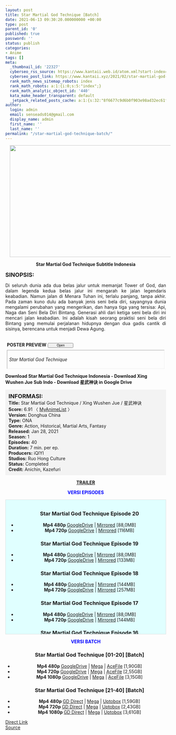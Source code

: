 ```yaml
---
layout: post
title: Star Martial God Technique [Batch]
date: 2021-06-13 09:30:20.000000000 +00:00
type: post
parent_id: '0'
published: true
password: ''
status: publish
categories:
- Anime
tags: []
meta:
  _thumbnail_id: '22327'
  cyberseo_rss_source: https://www.kantaii.web.id/atom.xml?start-index=1&max-results=150
  cyberseo_post_link: https://www.kantaii.xyz/2021/02/star-martial-god-technique.html
  rank_math_news_sitemap_robots: index
  rank_math_robots: a:1:{i:0;s:5:"index";}
  rank_math_analytic_object_id: '440'
  kata_make_header_transparent: default
  _jetpack_related_posts_cache: a:1:{s:32:"8f6677c9d6b0f903e98ad32ec61f8deb";a:2:{s:7:"expires";i:1650283734;s:7:"payload";a:0:{}}}
author:
  login: admin
  email: senseads014@gmail.com
  display_name: admin
  first_name: ''
  last_name: ''
permalink: "/star-martial-god-technique-batch/"
---
```

<div class="separator" style="clear: both; text-align: center;"><a href="https://1.bp.blogspot.com/-fKWxudAokQo/YCMdOX99p4I/AAAAAAAADyg/EfJTy2qh1Fo8cKlok3W3b3skeapL6zeOACLcBGAsYHQ/s750/Star%2BMartial%2BGod%2BTechnique%2Bc.jpg" style="margin-left: 1em; margin-right: 1em;"><img border="0" data-original-height="410" data-original-width="750" height="350" src="{{ site.baseurl }}/assets/2021/06/Star%2BMartial%2BGod%2BTechnique%2Bc.jpg" width="640" /></a></div>
<p>
<div style="text-align: center;"><b>Star Martial God Technique Subtitle Indonesia</b></p>
</div>
<p><b><span style="font-size: large;">SINOPSIS:</span></b>
<div style="text-align: justify;">Di seluruh dunia ada dua belas jalur untuk memanjat Tower of God, dan dalam legenda kedua belas jalur ini mengarah ke jalan legendaris keabadian. Namun jalan di Menara Tuhan ini, terlalu panjang, tanpa akhir. Pada zaman kuno dulu ada banyak jenis seni bela diri, sayangnya dunia mengalami perubahan yang mengerikan, dan hanya tiga yang tersisa: Api, Naga dan Seni Bela Diri Bintang. Generasi ahli dari ketiga seni bela diri ini mencari jalan keabadian. Ini adalah kisah seorang praktisi seni bela diri Bintang yang memulai perjalanan hidupnya dengan dua gadis cantik di sisinya, berencana untuk menjadi Dewa Agung.</p>
<div style="margin: 5px;">
<div class="smallfont" style="margin-bottom: 2px;"><a name="more"></a><span style="font-weight: bold;"><br />POSTER PREVIEW</span><input onclick="if (this.parentNode.parentNode.getElementsByTagName('div')[1].getElementsByTagName('div')[0].style.display != '') { this.parentNode.parentNode.getElementsByTagName('div')[1].getElementsByTagName('div')[0].style.display = ''; this.innerText = ''; this.value = ' Close..'; } else { this.parentNode.parentNode.getElementsByTagName('div')[1].getElementsByTagName('div')[0].style.display = 'none'; this.innerText = ''; this.value = ' Clik Here'; }" style="font-size: 10px; margin: 5px; padding: 0px; width: 80px;" type="button" value="Open" /></div>
<div class="alt2" style="border: 1px inset; margin: 0px; padding: 6px;">
<div style="display: none;">
<div class="separator" style="clear: both; text-align: center;"><a href="https://1.bp.blogspot.com/-57snMGS9BbE/YCMdQumbL8I/AAAAAAAADyw/JSyZuaNpZEcZV1Pu8mKNeVDpoOC0Tj3uQCLcBGAsYHQ/s1280/Star%2BMartial%2BGod%2BTechnique%2Bg.jpg" style="margin-left: 1em; margin-right: 1em;"><img border="0" data-original-height="720" data-original-width="1280" height="360" src="{{ site.baseurl }}/assets/2021/06/Star%2BMartial%2BGod%2BTechnique%2Bg.jpg" width="640" /></a></div>
<p>
<div class="separator" style="clear: both; text-align: center;"><a href="https://1.bp.blogspot.com/-DweemjaSMwI/YCMdQL1AAMI/AAAAAAAADys/uMC5tSJWaDcCYFdi5Q3_1aMRthaprw-uQCLcBGAsYHQ/s1280/Star%2BMartial%2BGod%2BTechnique%2Bf.jpg" style="margin-left: 1em; margin-right: 1em;"><img border="0" data-original-height="720" data-original-width="1280" height="360" src="{{ site.baseurl }}/assets/2021/06/Star%2BMartial%2BGod%2BTechnique%2Bf.jpg" width="640" /></a></div>
<p>
<div class="separator" style="clear: both; text-align: center;"><a href="https://1.bp.blogspot.com/-CUPH_q9UaiY/YCMdP1dQ7WI/AAAAAAAADyo/ekKRBDBlqhEeSKKq_Jua9H5zOJrCjjWtQCLcBGAsYHQ/s1280/Star%2BMartial%2BGod%2BTechnique%2Be.jpg" style="margin-left: 1em; margin-right: 1em;"><img border="0" data-original-height="720" data-original-width="1280" height="360" src="{{ site.baseurl }}/assets/2021/06/Star%2BMartial%2BGod%2BTechnique%2Be.jpg" width="640" /></a></div>
<p>
<div class="separator" style="clear: both; text-align: center;"><a href="https://1.bp.blogspot.com/-c1IT5b1bivc/YCMdPn4Ub6I/AAAAAAAADyk/go4JUZXhl1U0gGF4MX_CdQZWI_AWD_53gCLcBGAsYHQ/s1920/Star%2BMartial%2BGod%2BTechnique%2Bd.jpg" style="margin-left: 1em; margin-right: 1em;"><img border="0" data-original-height="1080" data-original-width="1920" height="360" src="{{ site.baseurl }}/assets/2021/06/Star%2BMartial%2BGod%2BTechnique%2Bd.jpg" width="640" /></a></div>
<p>
<div class="separator" style="clear: both; text-align: center;"><a href="https://1.bp.blogspot.com/-fKWxudAokQo/YCMdOX99p4I/AAAAAAAADyg/EfJTy2qh1Fo8cKlok3W3b3skeapL6zeOACLcBGAsYHQ/s750/Star%2BMartial%2BGod%2BTechnique%2Bc.jpg" style="margin-left: 1em; margin-right: 1em;"><img border="0" data-original-height="410" data-original-width="750" height="350" src="{{ site.baseurl }}/assets/2021/06/Star%2BMartial%2BGod%2BTechnique%2Bc.jpg" width="640" /></a></div>
<p>
<div class="separator" style="clear: both; text-align: center;"><a href="https://1.bp.blogspot.com/-pnB1umBSty4/YCMdOfOx0tI/AAAAAAAADyY/kPs3UvtmfSMxrPQssnQM_DlmOrAyvfAXwCLcBGAsYHQ/s490/Star%2BMartial%2BGod%2BTechnique%2Bb.jpg" style="margin-left: 1em; margin-right: 1em;"><img border="0" data-original-height="490" data-original-width="349" height="640" src="{{ site.baseurl }}/assets/2021/06/Star%2BMartial%2BGod%2BTechnique%2Bb.jpg" width="456" /></a></div>
<p>
<div class="separator" style="clear: both; text-align: center;"><a href="https://1.bp.blogspot.com/-gXGP5B3nKV0/YCMdOSy8tFI/AAAAAAAADyc/smopfTDX9K8oJhvqPWuQ0idLQZejNTzmgCLcBGAsYHQ/s1270/Star%2BMartial%2BGod%2BTechnique%2Ba.jpg" style="margin-left: 1em; margin-right: 1em;"><img border="0" data-original-height="1270" data-original-width="909" height="640" src="{{ site.baseurl }}/assets/2021/06/Star%2BMartial%2BGod%2BTechnique%2Ba.jpg" width="458" /></a></div>
<p>
<div class="separator" style="clear: both; text-align: center;"><a href="https://1.bp.blogspot.com/-HriNv4SLvMw/YCmp9Efs5dI/AAAAAAAAD0E/ZdmOuGBIu6s4eUy53rycSaQMm9Z4UDOSACLcBGAsYHQ/s1365/Star%2BMartial%2BGod%2BTechnique%2B-%2B08.jpg" style="margin-left: 1em; margin-right: 1em;"><img border="0" data-original-height="767" data-original-width="1365" height="360" src="{{ site.baseurl }}/assets/2021/06/Star%2BMartial%2BGod%2BTechnique%2B-%2B08.jpg" width="640" /></a></div>
<p>
<div class="separator" style="clear: both; text-align: center;"><a href="https://1.bp.blogspot.com/-L8VPJunHH7s/YCmp9Pmxr7I/AAAAAAAAD0A/sFP4k7maKuUcoVFNMYShw9bs8isp3xdcgCLcBGAsYHQ/s1363/Star%2BMartial%2BGod%2BTechnique%2B-%2B10%2Ba.jpg" style="margin-left: 1em; margin-right: 1em;"><img border="0" data-original-height="767" data-original-width="1363" height="360" src="{{ site.baseurl }}/assets/2021/06/Star%2BMartial%2BGod%2BTechnique%2B-%2B10%2Ba.jpg" width="640" /></a></div>
<p>
<div class="separator" style="clear: both; text-align: center;"><a href="https://1.bp.blogspot.com/-P_WZVWGTk7M/YCmp881XW7I/AAAAAAAADz8/opDBNfSpdUAoVvtq1CJjE533YMP4a_ewwCLcBGAsYHQ/s1364/Star%2BMartial%2BGod%2BTechnique%2B-%2B10%2Bb.jpg" style="margin-left: 1em; margin-right: 1em;"><img border="0" data-original-height="767" data-original-width="1364" height="360" src="{{ site.baseurl }}/assets/2021/06/Star%2BMartial%2BGod%2BTechnique%2B-%2B10%2Bb.jpg" width="640" /></a></div>
<p></div>
<p><em>Star Martial God Technique</em></div>
</div>
</div>
<p><b>Download Star Martial God Technique Indonesia - Download Xing Wushen Jue Sub Indo - Download 星武神诀 in Google Drive</b></p>
<div style="background-color: #f3f3f3; padding: 10px; text-align: left;"><b><span style="font-size: large;">INFORMASI:</span></b><br /><b>Title:</b> Star Martial God Technique / Xing Wushen Jue / 星武神诀<br /><b>Score:</b> 6.91 〈 <a href="https://myanimelist.net/anime/47044/Xing_Wushen_Jue" target="_blank" rel="noopener">MyAnimeList</a> 〉<br /><b>Version:</b> Donghua China<br /><b>Type:</b> ONA<br /><b>Genre:</b> Action, Historical, Martial Arts, Fantasy<br /><b>Released:</b> Jan 28, 2021<br /><b>Season:</b> 1<br /><b>Episodes:</b> 40<br /><b>Duration:</b> 7 min. per ep.<br /><b>Producers:</b> iQIYI<br /><b>Studios:</b> Ruo Hong Culture<br /><b>Status:</b> Completed<br /><b>Credit:</b> Anichin, Kazefuri</div>
<p>
<div style="text-align: center;"><b><a href="https://youtu.be/u9aQzciljRo" target="_blank" rel="noopener">TRAILER</a></b></div>
<p>
<div style="text-align: center;"><b><span style="color: blue;">VERSI EPISODES</span></b></div>
<p>
<div style="background-color: lightcyan; border: 1px double rgb(222, 222, 222); height: 400px; overflow: auto; padding: 10px; text-align: left; width: auto;">
<div class="dl">
<ul />
<h3 style="text-align: center;">Star Martial God Technique Episode 20</h3>
<li style="text-align: center;"><b>Mp4 480p </b><a href="https://onsafelink.com/m/Kn5TeYPFa" target="_blank" rel="noopener">GoogleDrive</a> | <a href="https://apk.miuiku.com/2W4U0dD" target="_blank" rel="noopener">Mirrored</a> [88,0MB]</li>
<li style="text-align: center;"><b>Mp4 720p </b><a href="https://onsafelink.com/m/0dEzdV" target="_blank" rel="noopener">GoogleDrive</a> | <a href="https://apk.miuiku.com/qd0E3QwqB" target="_blank" rel="noopener">Mirrored</a> [116MB]</li>
</div>
<div class="dl">
<ul />
<h3 style="text-align: center;">Star Martial God Technique Episode 19</h3>
<li style="text-align: center;"><b>Mp4 480p </b><a href="https://onsafelink.com/m/2oE4pn" target="_blank" rel="noopener">GoogleDrive</a> | <a href="https://semawur.com/6uRx" target="_blank" rel="noopener">Mirrored</a> [88,0MB]</li>
<li style="text-align: center;"><b>Mp4 720p </b><a href="https://onsafelink.com/m/bxor9rRpb" target="_blank" rel="noopener">GoogleDrive</a> | <a href="https://semawur.com/7NQF" target="_blank" rel="noopener">Mirrored</a> [133MB]</li>
</div>
<div class="dl">
<ul />
<h3 style="text-align: center;">Star Martial God Technique Episode 18</h3>
<li style="text-align: center;"><b>Mp4 480p </b><a href="https://onsafelink.com/m/ZBH36ik" target="_blank" rel="noopener">GoogleDrive</a> | <a href="https://apk.miuiku.com/jN4w" target="_blank" rel="noopener">Mirrored</a> [144MB]</li>
<li style="text-align: center;"><b>Mp4 720p </b><a href="https://onsafelink.com/m/sc2nmiI7e" target="_blank" rel="noopener">GoogleDrive</a> | <a href="https://apk.miuiku.com/E3MzR71l" target="_blank" rel="noopener">Mirrored</a> [257MB]</li>
</div>
<div class="dl">
<ul />
<h3 style="text-align: center;">Star Martial God Technique Episode 17</h3>
<li style="text-align: center;"><b>Mp4 480p </b><a href="https://onsafelink.com/m/3NNj20eJ" target="_blank" rel="noopener">GoogleDrive</a> | <a href="https://semawur.com/AvxNQFv4R" target="_blank" rel="noopener">Mirrored</a> [88,0MB]</li>
<li style="text-align: center;"><b>Mp4 720p </b><a href="https://onsafelink.com/m/6KgtP7M" target="_blank" rel="noopener">GoogleDrive</a> | <a href="https://semawur.com/wPFIzFG3y6" target="_blank" rel="noopener">Mirrored</a> [144MB]</li>
</div>
<div class="dl">
<ul />
<h3 style="text-align: center;">Star Martial God Technique Episode 16</h3>
<li style="text-align: center;"><b>Mp4 480p </b><a href="https://onsafelink.com/m/Mo6oITIpr" target="_blank" rel="noopener">GoogleDrive</a> | <a href="https://apk.miuiku.com/boC3q9elQZ" target="_blank" rel="noopener">Mirrored</a> [88,0MB]</li>
<li style="text-align: center;"><b>Mp4 720p </b><a href="https://onsafelink.com/m/k4iXrl" target="_blank" rel="noopener">GoogleDrive</a> | <a href="https://apk.miuiku.com/ra6DNWx" target="_blank" rel="noopener">Mirrored</a> [145MB]</li>
</div>
<div class="dl">
<ul />
<h3 style="text-align: center;">Star Martial God Technique Episode 15</h3>
<li style="text-align: center;"><b>Mp4 480p </b><a href="https://onsafelink.com/m/MeNnCwRR" target="_blank" rel="noopener">GoogleDrive</a> | <a href="https://semawur.com/tletWdNGjFJ" target="_blank" rel="noopener">Mirrored</a> [85,0MB]</li>
<li style="text-align: center;"><b>Mp4 720p </b><a href="https://onsafelink.com/m/fFxlF9o" target="_blank" rel="noopener">GoogleDrive</a> | <a href="https://semawur.com/yP79" target="_blank" rel="noopener">Mirrored</a> [140MB]</li>
</div>
<div class="dl">
<ul />
<h3 style="text-align: center;">Star Martial God Technique Episode 14</h3>
<li style="text-align: center;"><b>Mp4 480p </b><a href="https://onsafelink.com/m/BJWb9S5" target="_blank" rel="noopener">GoogleDrive</a> | <a href="https://apk.miuiku.com/nxI73" target="_blank" rel="noopener">Mirrored</a> [85,0MB]</li>
<li style="text-align: center;"><b>Mp4 720p </b><a href="https://onsafelink.com/m/WoZxmdc" target="_blank" rel="noopener">GoogleDrive</a> | <a href="https://apk.miuiku.com/EViqoxL6" target="_blank" rel="noopener">Mirrored</a> [112MB]</li>
</div>
<div class="dl">
<ul />
<h3 style="text-align: center;">Star Martial God Technique Episode 13</h3>
<li style="text-align: center;"><b>Mp4 480p </b><a href="https://onsafelink.com/m/TGDO2J1R" target="_blank" rel="noopener">GoogleDrive</a> | <a href="https://semawur.com/IEuH97Q" target="_blank" rel="noopener">Mirrored</a> [85,0MB]</li>
<li style="text-align: center;"><b>Mp4 720p </b><a href="https://onsafelink.com/m/Uqw0Wif" target="_blank" rel="noopener">GoogleDrive</a> | <a href="https://semawur.com/KMsK6be" target="_blank" rel="noopener">Mirrored</a> [113MB]</li>
</div>
<div class="dl">
<ul />
<h3 style="text-align: center;">Star Martial God Technique Episode 12</h3>
<li style="text-align: center;"><b>Mp4 480p </b><a href="https://apk.miuiku.com/NBCqqmNa" target="_blank" rel="noopener">GoogleDrive</a> | <a href="https://semawur.com/ciFHC63b" target="_blank" rel="noopener">Mirrored</a> [82,0MB]</li>
<li style="text-align: center;"><b>Mp4 720p </b><a href="https://apk.miuiku.com/SDTus9" target="_blank" rel="noopener">GoogleDrive</a> | <a href="https://semawur.com/ODTclHtik" target="_blank" rel="noopener">Mirrored</a> [102MB]</li>
</div>
<div class="dl">
<ul />
<h3 style="text-align: center;">Star Martial God Technique Episode 11</h3>
<li style="text-align: center;"><b>Mp4 480p </b><a href="https://semawur.com/kEUAaf3uZ" target="_blank" rel="noopener">ZippyShare</a> | <a href="https://apk.miuiku.com/Nsbiww7rJ3" target="_blank" rel="noopener">GoogleDrive</a> [113MB]</li>
<li style="text-align: center;"><b>Mp4 720p </b><a href="https://semawur.com/920MpCLT8M" target="_blank" rel="noopener">ZippyShare</a> | <a href="https://apk.miuiku.com/T6B26gUoDc" target="_blank" rel="noopener">GoogleDrive</a> [113MB]</li>
</div>
<div class="dl">
<ul />
<h3 style="text-align: center;">Star Martial God Technique Episode 10</h3>
<li style="text-align: center;"><b>Mp4 480p </b><a href="https://apk.miuiku.com/02WHdl5G" target="_blank" rel="noopener">ZippyShare</a> | <a href="https://semawur.com/lKL1QPM1D" target="_blank" rel="noopener">GoogleDrive</a> [79,0MB]</li>
<li style="text-align: center;"><b>Mp4 720p </b><a href="https://apk.miuiku.com/ZNgSjxE" target="_blank" rel="noopener">ZippyShare</a> | <a href="https://semawur.com/jxmIdSHh6YS8" target="_blank" rel="noopener">GoogleDrive</a> [79,0MB]</li>
</div>
<div class="dl">
<ul />
<h3 style="text-align: center;">Star Martial God Technique Episode 09</h3>
<li style="text-align: center;"><b>Mp4 480p </b><a href="https://semawur.com/U3OpJ0" target="_blank" rel="noopener">ZippyShare</a> | <a href="https://apk.miuiku.com/XwUvcz" target="_blank" rel="noopener">GoogleDrive</a> [74,0MB]</li>
<li style="text-align: center;"><b>Mp4 720p </b><a href="https://semawur.com/qyjhP8s64z3b" target="_blank" rel="noopener">ZippyShare</a> | <a href="https://apk.miuiku.com/mD6mF" target="_blank" rel="noopener">GoogleDrive</a> [93,0MB]</li>
</div>
<div class="dl">
<ul />
<h3 style="text-align: center;">Star Martial God Technique Episode 08</h3>
<li style="text-align: center;"><b>Mp4 480p </b><a href="https://apk.miuiku.com/xrQSUGfPh" target="_blank" rel="noopener">ZippyShare</a> | <a href="http://semawur.com/bLhA5lT" target="_blank" rel="noopener">GoogleDrive</a> [74,0MB]</li>
<li style="text-align: center;"><b>Mp4 720p </b><a href="https://apk.miuiku.com/wdgcWN" target="_blank" rel="noopener">ZippyShare</a> | <a href="http://semawur.com/gJ1jOn" target="_blank" rel="noopener">GoogleDrive</a> [93,0MB]</li>
</div>
<div class="dl">
<ul />
<h3 style="text-align: center;">Star Martial God Technique Episode 07</h3>
<li style="text-align: center;"><b>Mp4 480p </b>ZippyShare | GoogleDrive [00,0MB]</li>
<li style="text-align: center;"><b>Mp4 720p </b><a href="http://semawur.com/1dOWutzwFsbY" target="_blank" rel="noopener">ZippyShare</a> | <a href="https://apk.miuiku.com/eWByx" target="_blank" rel="noopener">GoogleDrive</a> [94,0MB]</li>
</div>
<div class="dl">
<ul />
<h3 style="text-align: center;">Star Martial God Technique Episode 06</h3>
<li style="text-align: center;"><b>Mp4 480p </b>ZippyShare | GoogleDrive [00,0MB]</li>
<li style="text-align: center;"><b>Mp4 720p </b><a href="https://apk.miuiku.com/ZFOdLyp" target="_blank" rel="noopener">ZippyShare</a> | <a href="http://semawur.com/q72DBnerB" target="_blank" rel="noopener">GoogleDrive</a> [80,0MB]</li>
</div>
<div class="dl">
<ul />
<h3 style="text-align: center;">Star Martial God Technique Episode 05</h3>
<li style="text-align: center;"><b>Mp4 480p </b><a href="http://semawur.com/6ADeMIvYiuzE" target="_blank" rel="noopener">ZippyShare</a> | <a href="https://apk.miuiku.com/EH22" target="_blank" rel="noopener">GoogleDrive</a> [00,0MB]</li>
<li style="text-align: center;"><b>Mp4 720p </b><a href="http://semawur.com/Ob0Q4dmDnmfC" target="_blank" rel="noopener">ZippyShare</a> | <a href="https://apk.miuiku.com/cgguYlwu" target="_blank" rel="noopener">GoogleDrive</a> [80,0MB]</li>
</div>
<div class="dl">
<ul />
<h3 style="text-align: center;">Star Martial God Technique Episode 04</h3>
<li style="text-align: center;"><b>Mp4 480p </b><a href="https://apk.miuiku.com/ezL4Qfwo" target="_blank" rel="noopener">ZippyShare</a> | <a href="http://semawur.com/E8G5veI4Pzb" target="_blank" rel="noopener">GoogleDrive</a> [86,0MB]</li>
<li style="text-align: center;"><b>Mp4 720p </b><a href="https://apk.miuiku.com/DPZPdip" target="_blank" rel="noopener">ZippyShare</a> | <a href="http://semawur.com/AZYtNw5Xs" target="_blank" rel="noopener">GoogleDrive</a> [140MB]</li>
</div>
<div class="dl">
<ul />
<h3 style="text-align: center;">Star Martial God Technique Episode 03</h3>
<li style="text-align: center;"><b>Mp4 480p </b><a href="http://semawur.com/HuETsue" target="_blank" rel="noopener">ZippyShare</a> | <a href="https://apk.miuiku.com/PYYfE9r" target="_blank" rel="noopener">GoogleDrive</a> [108MB]</li>
<li style="text-align: center;"><b>Mp4 720p </b><a href="http://semawur.com/DDGU" target="_blank" rel="noopener">ZippyShare</a> | <a href="https://apk.miuiku.com/FPcAqvkjEV" target="_blank" rel="noopener">GoogleDrive</a> [136MB]</li>
</div>
<div class="dl">
<ul />
<h3 style="text-align: center;">Star Martial God Technique Episode 02</h3>
<li style="text-align: center;"><b>Mp4 480p </b><a href="https://apk.miuiku.com/Cky6W9hG" target="_blank" rel="noopener">ZippyShare</a> | <a href="http://semawur.com/0zOYcJkOJMT" target="_blank" rel="noopener">GoogleDrive</a> [112MB]</li>
<li style="text-align: center;"><b>Mp4 720p </b><a href="https://apk.miuiku.com/SRnQc" target="_blank" rel="noopener">ZippyShare</a> | <a href="http://semawur.com/GV69oE" target="_blank" rel="noopener">GoogleDrive</a> [140MB]</li>
</div>
<div class="dl">
<ul />
<h3 style="text-align: center;">Star Martial God Technique Episode 01</h3>
<li style="text-align: center;"><b>Mp4 480p </b><a href="http://semawur.com/E0j3LzT" target="_blank" rel="noopener">ZippyShare</a> | <a href="https://apk.miuiku.com/VcSn" target="_blank" rel="noopener">GoogleDrive</a> [112MB]</li>
<li style="text-align: center;"><b>Mp4 720p </b><a href="http://semawur.com/joakgtL936YU" target="_blank" rel="noopener">ZippyShare</a> | <a href="https://apk.miuiku.com/Q98fCSm0" target="_blank" rel="noopener">GoogleDrive</a> [140MB]</li>
</div></div>
<p>
<div style="text-align: center;"><b><span style="color: blue;">VERSI BATCH</span></b></div>
<div class="dl">
<ul />
<h3 style="text-align: center;">Star Martial God Technique [01-20] [Batch]</h3>
<li style="text-align: center;"><b>Mp4 480p </b><a href="https://onsafelink.com/m/NSN0BQ" target="_blank" rel="noopener">GoogleDrive</a> | <a href="https://semawur.com/zihwF3Nzd8Dh" target="_blank" rel="noopener">Mega</a> | <a href="https://apk.miuiku.com/2vnBcPSUdZ" target="_blank" rel="noopener">AceFile</a> [1,90GB]</li>
<li style="text-align: center;"><b>Mp4 720p </b><a href="https://onsafelink.com/m/vr5zNFc" target="_blank" rel="noopener">GoogleDrive</a> | <a href="https://semawur.com/9UkZS" target="_blank" rel="noopener">Mega</a> | <a href="https://apk.miuiku.com/6fIgiD7cy" target="_blank" rel="noopener">AceFile</a> [2,55GB]</li>
<li style="text-align: center;"><b>Mp4 1080p </b><a href="https://onsafelink.com/m/4lTTYf" target="_blank" rel="noopener">GoogleDrive</a> | <a href="https://semawur.com/CeO9I" target="_blank" rel="noopener">Mega</a> | <a href="https://apk.miuiku.com/aOoeQjc" target="_blank" rel="noopener">AceFile</a> [3,15GB]</li>
</div>
<div class="dl">
<ul />
<h3 style="text-align: center;">Star Martial God Technique [21-40] [Batch]</h3>
<li style="text-align: center;"><b>Mp4 480p </b><a href="https://apk.miuiku.com/3U5bjUrT" target="_blank" rel="noopener">GD Direct</a> | <a href="https://semawur.com/u3gIW" target="_blank" rel="noopener">Mega</a> | <a href="https://apk.miuiku.com/n3KxeJi" target="_blank" rel="noopener">Uptobox</a> [1,59GB]</li>
<li style="text-align: center;"><b>Mp4 720p </b><a href="https://apk.miuiku.com/K1iz" target="_blank" rel="noopener">GD Direct</a> | <a href="https://semawur.com/H7pViBl" target="_blank" rel="noopener">Mega</a> | <a href="https://apk.miuiku.com/YaFBoLgTt" target="_blank" rel="noopener">Uptobox</a> [2,43GB]</li>
<li style="text-align: center;"><b>Mp4 1080p </b><a href="https://apk.miuiku.com/0tHW" target="_blank" rel="noopener">GD Direct</a> | <a href="https://semawur.com/G2NOIz13k" target="_blank" rel="noopener">Mega</a> | <a href="https://apk.miuiku.com/xL1btaHT" target="_blank" rel="noopener">Uptobox</a> [3,61GB]</li>
</div>
<link rel="stylesheet" href="https://cdnjs.cloudflare.com/ajax/libs/font-awesome/4.7.0/css/font-awesome.min.css" />
<div class="divbtn"> <a href="https://handymansurrender.com/fihup8buzv?key=94550f7ce39444073321dde3b8782f97" class="btn"><i class="fa fa-download"></i> Direct Link</a> <br /><a href="https://www.kantaii.xyz/2021/02/star-martial-god-technique.html">Source</a> </div>

